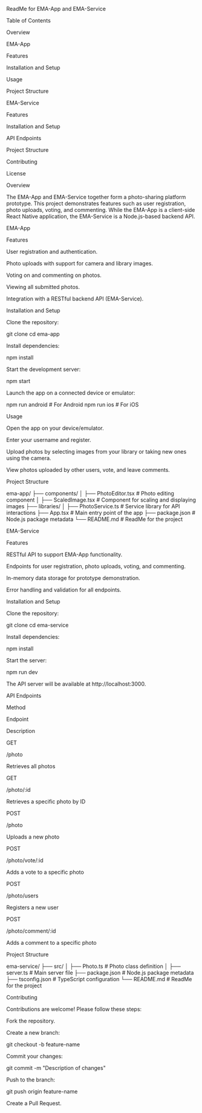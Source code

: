ReadMe for EMA-App and EMA-Service

Table of Contents

Overview

EMA-App

Features

Installation and Setup

Usage

Project Structure

EMA-Service

Features

Installation and Setup

API Endpoints

Project Structure

Contributing

License

Overview

The EMA-App and EMA-Service together form a photo-sharing platform prototype. This project demonstrates features such as user registration, photo uploads, voting, and commenting. While the EMA-App is a client-side React Native application, the EMA-Service is a Node.js-based backend API.

EMA-App

Features

User registration and authentication.

Photo uploads with support for camera and library images.

Voting on and commenting on photos.

Viewing all submitted photos.

Integration with a RESTful backend API (EMA-Service).

Installation and Setup

Clone the repository:

git clone <repository-url>
cd ema-app

Install dependencies:

npm install

Start the development server:

npm start

Launch the app on a connected device or emulator:

npm run android   # For Android
npm run ios       # For iOS

Usage

Open the app on your device/emulator.

Enter your username and register.

Upload photos by selecting images from your library or taking new ones using the camera.

View photos uploaded by other users, vote, and leave comments.

Project Structure

ema-app/
├── components/
│   ├── PhotoEditor.tsx       # Photo editing component
│   ├── ScaledImage.tsx       # Component for scaling and displaying images
├── libraries/
│   ├── PhotoService.ts       # Service library for API interactions
├── App.tsx                   # Main entry point of the app
├── package.json              # Node.js package metadata
└── README.md                 # ReadMe for the project

EMA-Service

Features

RESTful API to support EMA-App functionality.

Endpoints for user registration, photo uploads, voting, and commenting.

In-memory data storage for prototype demonstration.

Error handling and validation for all endpoints.

Installation and Setup

Clone the repository:

git clone <repository-url>
cd ema-service

Install dependencies:

npm install

Start the server:

npm run dev

The API server will be available at http://localhost:3000.

API Endpoints

Method

Endpoint

Description

GET

/photo

Retrieves all photos

GET

/photo/:id

Retrieves a specific photo by ID

POST

/photo

Uploads a new photo

POST

/photo/vote/:id

Adds a vote to a specific photo

POST

/photo/users

Registers a new user

POST

/photo/comment/:id

Adds a comment to a specific photo

Project Structure

ema-service/
├── src/
│   ├── Photo.ts              # Photo class definition
│   ├── server.ts             # Main server file
├── package.json              # Node.js package metadata
├── tsconfig.json             # TypeScript configuration
└── README.md                 # ReadMe for the project

Contributing

Contributions are welcome! Please follow these steps:

Fork the repository.

Create a new branch:

git checkout -b feature-name

Commit your changes:

git commit -m "Description of changes"

Push to the branch:

git push origin feature-name

Create a Pull Request.
